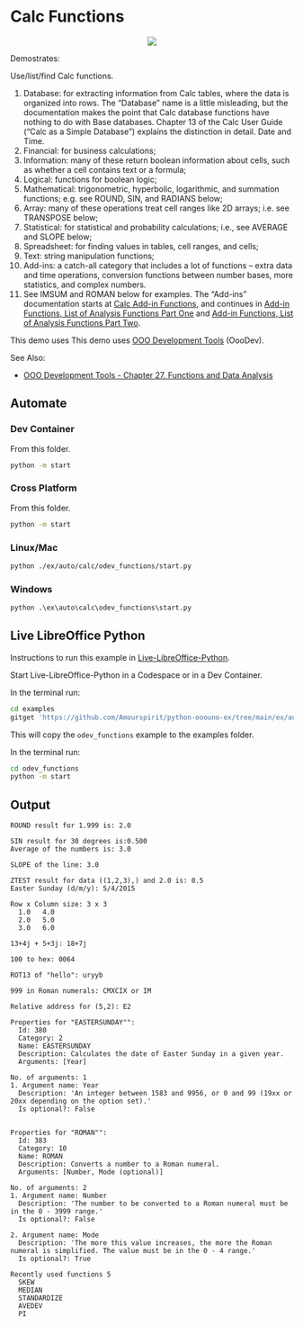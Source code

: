 # Calc Functions

<p align="center">
<img src="https://user-images.githubusercontent.com/4193389/205467747-3de8424a-ba2c-4613-abff-d901cc2074cf.png">
</p>


Demostrates:

Use/list/find Calc functions.

1. Database: for extracting information from Calc tables, where the data is organized into rows.
The “Database” name is a little misleading, but the documentation makes the point that
Calc database functions have nothing to do with Base databases. Chapter 13 of the
Calc User Guide (“Calc as a Simple Database”) explains the distinction in detail.
Date and Time.
2. Financial: for business calculations;
3. Information: many of these return boolean information about cells, such as whether a cell contains text or a formula;
4. Logical: functions for boolean logic;
5. Mathematical: trigonometric, hyperbolic, logarithmic, and summation functions; e.g. see ROUND, SIN, and RADIANS below;
6. Array: many of these operations treat cell ranges like 2D arrays; i.e. see TRANSPOSE below;
7. Statistical: for statistical and probability calculations; i.e., see AVERAGE and SLOPE below;
8. Spreadsheet: for finding values in tables, cell ranges, and cells;
9. Text: string manipulation functions;
10.  Add-ins: a catch-all category that includes a lot of functions – extra data and time operations, conversion functions between number bases, more statistics, and complex numbers.
11. See IMSUM and ROMAN below for examples.
The “Add-ins” documentation starts at [Calc Add-in Functions](https://help.libreoffice.org/latest/en-US/text/scalc/01/04060111.html), and continues in
[Add-in Functions, List of Analysis Functions Part One](https://help.libreoffice.org/latest/en-US/text/scalc/01/04060115.html) and [Add-in Functions, List of Analysis Functions Part Two](https://help.libreoffice.org/latest/en-US/text/scalc/01/04060116.html).

This demo uses This demo uses [OOO Development Tools] (OooDev).

See Also:

- [OOO Development Tools - Chapter 27. Functions and Data Analysis](https://python-ooo-dev-tools.readthedocs.io/en/latest/odev/part4/chapter27.html)

## Automate

### Dev Container

From this folder.

```sh
python -m start
```

### Cross Platform

From this folder.

```sh
python -m start
```

### Linux/Mac

```sh
python ./ex/auto/calc/odev_functions/start.py
```


### Windows

```ps
python .\ex\auto\calc\odev_functions\start.py
```

## Live LibreOffice Python

Instructions to run this example in [Live-LibreOffice-Python](https://github.com/Amourspirit/live-libreoffice-python).

Start Live-LibreOffice-Python in a Codespace or in a Dev Container.

In the terminal run:

```bash
cd examples
gitget 'https://github.com/Amourspirit/python-ooouno-ex/tree/main/ex/auto/calc/odev_functions'
```

This will copy the `odev_functions` example to the examples folder.

In the terminal run:

```bash
cd odev_functions
python -m start
```

## Output

```text
ROUND result for 1.999 is: 2.0

SIN result for 30 degrees is:0.500
Average of the numbers is: 3.0    

SLOPE of the line: 3.0

ZTEST result for data ((1,2,3),) and 2.0 is: 0.5
Easter Sunday (d/m/y): 5/4/2015

Row x Column size: 3 x 3
  1.0   4.0
  2.0   5.0
  3.0   6.0

13+4j + 5+3j: 18+7j

100 to hex: 0064

ROT13 of "hello": uryyb

999 in Roman numerals: CMXCIX or IM

Relative address for (5,2): E2

Properties for "EASTERSUNDAY"":
  Id: 380
  Category: 2
  Name: EASTERSUNDAY
  Description: Calculates the date of Easter Sunday in a given year.
  Arguments: [Year]

No. of arguments: 1
1. Argument name: Year
  Description: 'An integer between 1583 and 9956, or 0 and 99 (19xx or 20xx depending on the option set).'
  Is optional?: False


Properties for "ROMAN"":
  Id: 383
  Category: 10
  Name: ROMAN
  Description: Converts a number to a Roman numeral.
  Arguments: [Number, Mode (optional)]

No. of arguments: 2
1. Argument name: Number
  Description: 'The number to be converted to a Roman numeral must be in the 0 - 3999 range.'
  Is optional?: False

2. Argument name: Mode
  Description: 'The more this value increases, the more the Roman numeral is simplified. The value must be in the 0 - 4 range.'
  Is optional?: True

Recently used functions 5
  SKEW
  MEDIAN
  STANDARDIZE
  AVEDEV
  PI
```

[OOO Development Tools]: https://python-ooo-dev-tools.readthedocs.io/en/latest/
